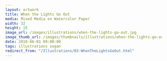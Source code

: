```yaml
---
layout: artwork
title: When the Lights Go Out
media: Mixed Media on Watercolor Paper
width: 32
height: 15
image_url: /images/illustrations/when-the-lights-go-out.jpg
image_thumb_url: /images/thumbnails/illustrations/when-the-lights-go-out.jpg
date: 2010-06-01 09:00:00
tags: illustrations sogan
redirect_from: "/Illustrations/03-WhenTheLightsGoOut.html"
---
```

